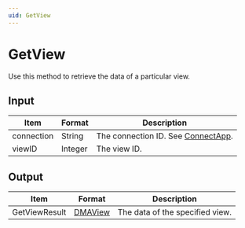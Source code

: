 ```yaml
---
uid: GetView
---
```


# GetView

Use this method to retrieve the data of a particular view.

## Input

| Item       | Format  | Description                                                                      |
|------------|---------|----------------------------------------------------------------------------------|
| connection | String  | The connection ID. See [ConnectApp](xref:ConnectApp). |
| viewID     | Integer | The view ID.                                                                     |

## Output

| Item          | Format                                         | Description                     |
|---------------|------------------------------------------------|---------------------------------|
| GetViewResult | [DMAView](xref:DMAView) | The data of the specified view. |
